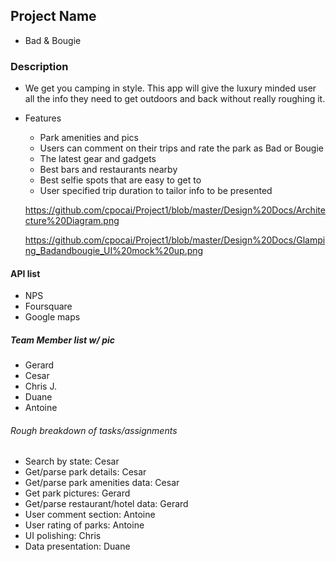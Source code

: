 ## Project Name
* Bad & Bougie

### Description
* We get you camping in style. This app will give the luxury minded user all the info they need to get outdoors and back without really roughing it.
* Features
  * Park amenities and pics
  * Users can comment on their trips and rate the park as Bad or Bougie
  * The latest gear and gadgets
  * Best bars and restaurants nearby
  * Best selfie spots that are easy to get to
  * User specified trip duration to tailor info to be presented
  
  https://github.com/cpocai/Project1/blob/master/Design%20Docs/Architecture%20Diagram.png
  
  
  https://github.com/cpocai/Project1/blob/master/Design%20Docs/Glamping_Badandbougie_UI%20mock%20up.png

#### API list
* NPS
* Foursquare
* Google maps

##### Team Member list w/ pic
* Gerard
* Cesar
* Chris J.
* Duane
* Antoine

###### Rough breakdown of tasks/assignments
* Search by state: Cesar
* Get/parse park details: Cesar
* Get/parse park amenities data: Cesar
* Get park pictures: Gerard
* Get/parse restaurant/hotel data: Gerard
* User comment section: Antoine
* User rating of parks: Antoine
* UI polishing: Chris
* Data presentation: Duane
